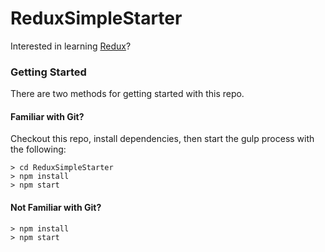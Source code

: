 # ReduxSimpleStarter

Interested in learning [Redux](https://www.udemy.com/react-redux/)?

### Getting Started

There are two methods for getting started with this repo.

#### Familiar with Git?
Checkout this repo, install dependencies, then start the gulp process with the following:

```
> cd ReduxSimpleStarter
> npm install
> npm start
```

#### Not Familiar with Git?

```
> npm install
> npm start
```
